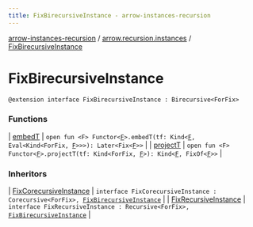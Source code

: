 ```yaml
---
title: FixBirecursiveInstance - arrow-instances-recursion
---
```


[arrow-instances-recursion](../../index.html) / [arrow.recursion.instances](../index.html) / [FixBirecursiveInstance](./index.html)

# FixBirecursiveInstance

`@extension interface FixBirecursiveInstance : Birecursive<ForFix>`

### Functions

| [embedT](embed-t.html) | `open fun <F> Functor<`[`F`](embed-t.html#F)`>.embedT(tf: Kind<`[`F`](embed-t.html#F)`, Eval<Kind<ForFix, `[`F`](embed-t.html#F)`>>>): Later<Fix<`[`F`](embed-t.html#F)`>>` |
| [projectT](project-t.html) | `open fun <F> Functor<`[`F`](project-t.html#F)`>.projectT(tf: Kind<ForFix, `[`F`](project-t.html#F)`>): Kind<`[`F`](project-t.html#F)`, FixOf<`[`F`](project-t.html#F)`>>` |

### Inheritors

| [FixCorecursiveInstance](../-fix-corecursive-instance.html) | `interface FixCorecursiveInstance : Corecursive<ForFix>, `[`FixBirecursiveInstance`](./index.html) |
| [FixRecursiveInstance](../-fix-recursive-instance.html) | `interface FixRecursiveInstance : Recursive<ForFix>, `[`FixBirecursiveInstance`](./index.html) |

